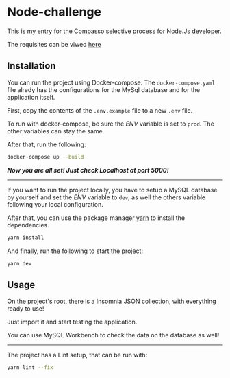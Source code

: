 # Node-challenge

This is my entry for the Compasso selective process for Node.Js developer.

The requisites can be viwed [here](https://github.com/recrutamento-compasso/NodeJS-Interview)

## Installation

You can run the project using Docker-compose. The `docker-compose.yaml` file alredy has the configurations for the MySql database and for the application itself.

First, copy the contents of the `.env.example` file to a new `.env` file.

To run with docker-compose, be sure the *ENV* variable is set to `prod`. The other variables can stay the same.

After that, run the following:

```bash
docker-compose up --build
```

***Now you are all set! Just check Localhost at port 5000!***

---

If you want to run the project locally, you have to setup a MySQL database by yourself and set the *ENV* variable to `dev`, as well the others variable following your local configuration.

After that, you can use the package manager [yarn](https://yarnpkg.com/) to install the dependencies.

```bash
yarn install
```

And finally, run the following to start the project:

```bash
yarn dev
```

## Usage

On the project's root, there is a Insomnia JSON collection, with everything ready to use!

Just import it and start testing the application.

You can use MySQL Workbench to check the data on the database as well!

---

The project has a Lint setup, that can be run with:
```bash
yarn lint --fix
```
